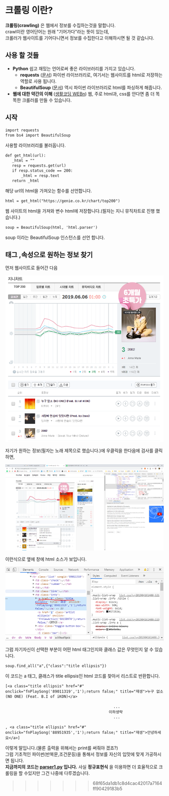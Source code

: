 # 크롤링 이란?
**크롤링(crawling)** 은 웹에서 정보를 수집하는것을 말합니다.  
crawl이란 영어단어는 원래 "기어가다"라는 뜻이 있는데,     
크롤러가 웹사이트를 기어다니면서 정보를 수집한다고 이해하시면 될 것 같습니다.
##  사용 할 것들
- **Python** 쉽고 재밌는 언어로써 좋은 라이브러리를 가지고 있습니다.  
  - **requests** ([문서](https://2.python-requests.org/en/master/api/)) 파이썬 라이브러리로, 여기서는 웹사이트를 html로 저장하는 역할로 사용 됩니다.  
  - **BeautifulSoup** ([문서](https://beautiful-soup-4.readthedocs.io/en/latest/)) 역시 파이썬 라이브러리로 html를 파싱하게 해줍니다.  
- **웹에 대한 약간의 이해** ([생활코딩 WEBn](https://opentutorials.org/course/3083)) 웹, 주로 html과, css를 안다면 좀 더 똑똑한 크롤러를 만들 수 있습니다.  
## 시작
```
import requests
from bs4 import BeautifulSoup
```
사용할 라이브러리를 불러옵니다.
```
def get_html(url):
   _html = ""
   resp = requests.get(url)
   if resp.status_code == 200:
       _html = resp.text
   return _html
```
해당 url의 html을 가져오는 함수를 선언합니다.  
```
html = get_html("https://genie.co.kr/chart/top200")

```

웹 사이트의 html을 가져와 변수 html에 저장합니다.(필자는 지니 뮤직차트로 진행 했습니다.)  
```
soup = BeautifulSoup(html, 'html.parser')
```
soup 이라는 BeautifulSoup 인스턴스를 선언 합니다.
## 태그 ,속성으로 원하는 정보 찾기  
먼저 웹사이트로 들어간 다음  

![img1](./example_img/img1.PNG)  



자기가 원하는 정보(필자는 노래 제목으로 했습니다.)에 우클릭을 한다음에 검사를 클릭하면,  

![img2](./example_img/img2.PNG)  



이런식으로 옆에 창에 html 소스가 보입니다.  

![img3](./example_img/img3.PNG)  


그럼 자기자신이 선택한 부분이 어떤 html 태그인지와 클래스 값은 무엇인지 알 수 있습니다.  

```
soup.find_all("a",{"class":"title ellipsis"})

```
이 코드는 a 태그, 클래스가 title ellipsis인 html 코드를 찾아서 리스트로 반환합니다.  
```
[<a class="title ellipsis" href="#" onclick="fnPlaySong('89011319','1');return false;" title="재생">누구 없소 (NO ONE) (Feat. B.I of iKON)</a>

                                                ...
                                              이하생략
                                                ...

, <a class="title ellipsis" href="#" onclick="fnPlaySong('88951935','1');return false;" title="재생">안녕하세요</a>]                                                

```
이렇게 말입니다.(물론 출력을 위해서는 print를 써줘야 겠죠?)  
그럼 기초적인 파이썬(반복문,조건문등)을 통해서 정보를 자신의 입맛에 맞게 가공하시면 됩니다.  
**지금까지의 코드는 [parser1.py](https://github.com/jihongeek/PressF5/blob/master/Python_crawler/parser1.py) 입니다.**
사실 **정규표현식** 을 이용하면 더 효율적으로 크롤링을 할 수있지만 그건 나중에 다루겠습니다.
>>>>>>> 68f65da1db1c8d4cac42017a7164ff90429183b5
